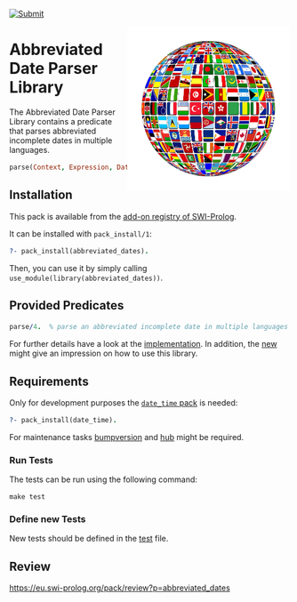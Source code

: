 [![Submit](https://github.com/crgz/abbreviated_dates/actions/workflows/submit.yml/badge.svg)](https://github.com/crgz/abbreviated_dates/actions/workflows/submit.yml)

<img src=".github/flags-jakearchibald.github.io-scour.svg?raw=true" width="50%" align="right" style="border:20px solid white">

# Abbreviated Date Parser Library

The Abbreviated Date Parser Library contains a predicate that parses abbreviated incomplete dates in multiple languages.

```prolog 
parse(Context, Expression, Dates, Trace).
```

## Installation

This pack is available from the [add-on registry of SWI-Prolog](http://www.swi-prolog.org/pack/list).

It can be installed with `pack_install/1`:

```prolog
?- pack_install(abbreviated_dates).
```

Then, you can use it by simply calling `use_module(library(abbreviated_dates))`.

## Provided Predicates

```prolog
parse/4.  % parse an abbreviated incomplete date in multiple languages (today, tomorrow, etc).
```

For further details have a look at the [implementation](prolog/abbreviated_dates.pl). In addition, the
[new](prolog/abbreviated_dates.plt) might give an impression on how to use this library.

## Requirements

Only for development purposes the [`date_time` pack](http://www.swi-prolog.org/pack/list?p=date_time) is needed:

```prolog
?- pack_install(date_time).
```
For maintenance tasks [bumpversion](https://github.com/peritus/bumpversion) and [hub](https://github.com/github/hub) 
might be required.

### Run Tests

The tests can be run using the following command:

```shell
make test
```

### Define new Tests

New tests should be defined in the [test](prolog/abbreviated_dates.plt) file.

## Review
https://eu.swi-prolog.org/pack/review?p=abbreviated_dates
